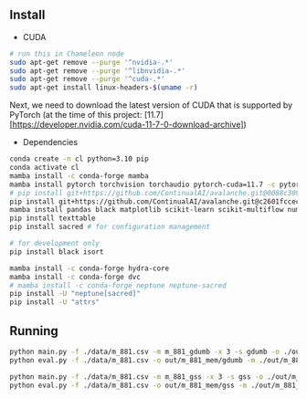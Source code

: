 

## Install

- CUDA

```bash
# run this in Chameleon node
sudo apt-get remove --purge '^nvidia-.*'
sudo apt-get remove --purge '^libnvidia-.*'
sudo apt-get remove --purge '^cuda-.*'
sudo apt-get install linux-headers-$(uname -r)
```

Next, we need to download the latest version of CUDA that is supported by PyTorch (at the time of this project: [11.7][https://developer.nvidia.com/cuda-11-7-0-download-archive])
- Dependencies

```bash
conda create -n cl python=3.10 pip
conda activate cl
mamba install -c conda-forge mamba
mamba install pytorch torchvision torchaudio pytorch-cuda=11.7 -c pytorch -c nvidia
# pip install git+https://github.com/ContinualAI/avalanche.git@0088c3092af918ac2c16d3f945be8dd62415a01c
pip install git+https://github.com/ContinualAI/avalanche.git@c2601fccec29bfa2f4ed692cb9955526111d56be
mamba install pandas black matplotlib scikit-learn scikit-multiflow numpy seaborn -c conda-forge
pip install texttable
pip install sacred # for configuration management

# for development only
pip install black isort

mamba install -c conda-forge hydra-core
mamba install -c conda-forge dvc
# mamba install -c conda-forge neptune neptune-sacred
pip install -U "neptune[sacred]"
pip install -U "attrs"
```

## Running

```bash
python main.py -f ./data/m_881.csv -m m_881_gdumb -x 3 -s gdumb -o ./out/m_881_mem/gdumb/ -y mem_util_percent
python eval.py -f ./data/m_881.csv -o out/m_881_mem/gdumb -m ./out/m_881_mem/gdumb/m_881_gdumb.pt -y mem_util_percent --plot

python main.py -f ./data/m_881.csv -m m_881_gss -x 3 -s gss -o ./out/m_881_mem/gss/ -y mem_util_percent
python eval.py -f ./data/m_881.csv -o out/m_881_mem/gss -m ./out/m_881_mem/gss/m_881_gss.pt -y mem_util_percent --plot
```
